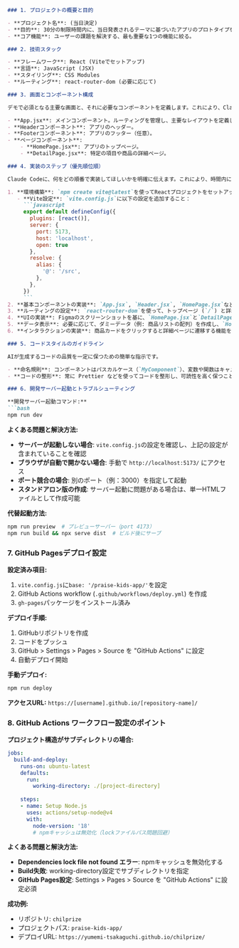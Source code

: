```markdown
### 1. プロジェクトの概要と目的

- **プロジェクト名**: (当日決定)
- **目的**: 30分の制限時間内に、当日発表されるテーマに基づいたアプリのプロトタイプを作成し、デモを行うこと。
- **コア機能**: ユーザーの課題を解決する、最も重要な1つの機能に絞る。

### 2. 技術スタック

- **フレームワーク**: React (Viteでセットアップ)
- **言語**: JavaScript (JSX)
- **スタイリング**: CSS Modules
- **ルーティング**: react-router-dom (必要に応じて)

### 3. 画面とコンポーネント構成

デモで必須となる主要な画面と、それに必要なコンポーネントを定義します。これにより、Claude Codeは一貫したコンポーネント設計を最初から行うことができます。

- **App.jsx**: メインコンポーネント。ルーティングを管理し、主要なレイアウトを定義します。
- **Headerコンポーネント**: アプリのヘッダー。
- **Footerコンポーネント**: アプリのフッター（任意）。
- **ページコンポーネント**:
    - **HomePage.jsx**: アプリのトップページ。
    - **DetailPage.jsx**: 特定の項目や商品の詳細ページ。

### 4. 実装のステップ（優先順位順）

Claude Codeに、何をどの順番で実装してほしいかを明確に伝えます。これにより、時間内にデモに必要な最低限の機能が確実に完成します。

1. **環境構築**: `npm create vite@latest`を使ってReactプロジェクトをセットアップし、必要な依存関係をインストールする。
   - **Vite設定**: `vite.config.js`に以下の設定を追加すること：
     ```javascript
     export default defineConfig({
       plugins: [react()],
       server: {
         port: 5173,
         host: 'localhost',
         open: true
       },
       resolve: {
         alias: {
           '@': '/src',
         },
       },
     })
     ```
2. **基本コンポーネントの実装**: `App.jsx`, `Header.jsx`, `HomePage.jsx`などの空のコンポーネントファイルを作成し、それぞれのコンポーネントを簡単なJSXで記述する。
3. **ルーティングの設定**: `react-router-dom`を使って、トップページ (`/`) と詳細ページ (`/details/:id`) のルーティングを設定する。
4. **UIの実装**: Figmaのスクリーンショットを基に、`HomePage.jsx`と`DetailPage.jsx`のUIを実装する。スタイリングにはCSS Modulesを使用する。
5. **データ表示**: 必要に応じて、ダミーデータ（例: 商品リストの配列）を作成し、`HomePage.jsx`に表示する。
6. **インタラクションの実装**: 商品カードをクリックすると詳細ページに遷移する機能を実装する。

### 5. コードスタイルのガイドライン

AIが生成するコードの品質を一定に保つための簡単な指示です。

- **命名規則**: コンポーネントはパスカルケース（`MyComponent`）、変数や関数はキャメルケース（`myVariable`）で記述すること。
- **コードの整形**: 常に Prettier などを使ってコードを整形し、可読性を高く保つこと。

### 6. 開発サーバー起動とトラブルシューティング

**開発サーバー起動コマンド:**
```bash
npm run dev
```

**よくある問題と解決方法:**
- **サーバーが起動しない場合**: `vite.config.js`の設定を確認し、上記の設定が含まれていることを確認
- **ブラウザが自動で開かない場合**: 手動で `http://localhost:5173/` にアクセス
- **ポート競合の場合**: 別のポート（例：3000）を指定して起動
- **スタンドアロン版の作成**: サーバー起動に問題がある場合は、単一HTMLファイルとして作成可能

**代替起動方法:**
```bash
npm run preview  # プレビューサーバー（port 4173）
npm run build && npx serve dist  # ビルド後にサーブ
```

### 7. GitHub Pagesデプロイ設定

**設定済み項目:**
1. `vite.config.js`に`base: '/praise-kids-app/'`を設定
2. GitHub Actions workflow (`.github/workflows/deploy.yml`) を作成
3. `gh-pages`パッケージをインストール済み

**デプロイ手順:**
1. GitHubリポジトリを作成
2. コードをプッシュ
3. GitHub > Settings > Pages > Source を "GitHub Actions" に設定
4. 自動デプロイ開始

**手動デプロイ:**
```bash
npm run deploy
```

**アクセスURL:**
`https://[username].github.io/[repository-name]/`

### 8. GitHub Actions ワークフロー設定のポイント

**プロジェクト構造がサブディレクトリの場合:**
```yaml
jobs:
  build-and-deploy:
    runs-on: ubuntu-latest
    defaults:
      run:
        working-directory: ./[project-directory]
    
    steps:
    - name: Setup Node.js
      uses: actions/setup-node@v4
      with:
        node-version: '18'
        # npmキャッシュは無効化（lockファイルパス問題回避）
```

**よくある問題と解決方法:**
- **Dependencies lock file not found エラー**: npmキャッシュを無効化する
- **Build失敗**: working-directory設定でサブディレクトリを指定
- **GitHub Pages設定**: Settings > Pages > Source を "GitHub Actions" に設定必須

**成功例:**
- リポジトリ: `chilprize`
- プロジェクトパス: `praise-kids-app/`
- デプロイURL: `https://yumemi-tsakaguchi.github.io/chilprize/`
```
